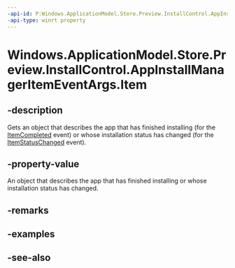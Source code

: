 ```yaml
---
-api-id: P:Windows.ApplicationModel.Store.Preview.InstallControl.AppInstallManagerItemEventArgs.Item
-api-type: winrt property
---
```


<!-- Property syntax
public Windows.ApplicationModel.Store.Preview.InstallControl.AppInstallItem Item { get; }
-->

# Windows.ApplicationModel.Store.Preview.InstallControl.AppInstallManagerItemEventArgs.Item

## -description
Gets an object that describes the app that has finished installing (for the [ItemCompleted](appinstallmanager_itemcompleted.md) event) or whose installation status has changed (for the [ItemStatusChanged](appinstallmanager_itemstatuschanged.md) event).

## -property-value
An object that describes the app that has finished installing or whose installation status has changed.

## -remarks

## -examples

## -see-also
